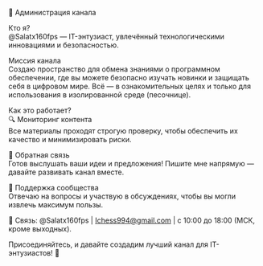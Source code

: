 👥 Администрация канала

Кто я?  
@Salatx160fps — IT-энтузиаст, увлечённый технологическими инновациями и безопасностью.  

Миссия канала  
Создаю пространство для обмена знаниями о программном обеспечении, где вы можете безопасно изучать новинки и защищать себя в цифровом мире. Всё — в ознакомительных целях и только для использования в изолированной среде (песочнице).  

Как это работает?  
🔍 Мониторинг контента  
Все материалы проходят строгую проверку, чтобы обеспечить их качество и минимизировать риски.  

💬 Обратная связь  
Готов выслушать ваши идеи и предложения! Пишите мне напрямую — давайте развивать канал вместе.  

🤝 Поддержка сообщества  
Отвечаю на вопросы и участвую в обсуждениях, чтобы вы могли извлечь максимум пользы.  

📩 Связь: 
@Salatx160fps | Ichess994@gmail.com | с 10:00 до 18:00 (МСК, кроме выходных).  

Присоединяйтесь, и давайте создадим лучший канал для IT-энтузиастов! 🚀
